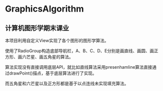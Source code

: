 # GraphicsAlgorithm

## 计算机图形学期末课业

本项目利用自定义View实现了各个图形的图形学算法。

使用了RadioGroup构造底部导航栏，A、B、C、D、E分别是画直线、画圆、画正方形、画六芒星、画五角星的算法。

算法实现没有直接调用底层API，就比如直线算法采用presenhamline算法直接通过drawPoint()描点，基于底层算法进行了实现。

而五角星和六芒星以及正方形都是基于以点连线未实现填充算法。
